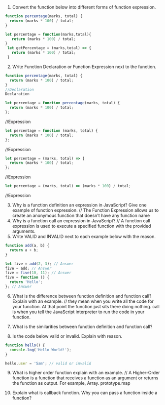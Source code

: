 1. Convert the function below into different forms of function expression.

```js
function percentage(marks, total) {
  return (marks * 100) / total;
}

let percentage = function(marks,total){
   return (marks * 100) / total;
}
 let getPercentage = (marks,total) => {
   return (marks * 100) / total;
 }
```

2. Write Function Declaration or Function Expression next to the function.

```js
function percentage(marks, total) {
  return (marks * 100) / total;
}
//Declaration
Declaration
```

```js
let percentage = function percentage(marks, total) {
  return (marks * 100) / total;
};
``` 
//Expression


```js
let percentage = function (marks, total) {
  return (marks * 100) / total;
};
```
//Expression
```js
let percentage = (marks, total) => {
  return (marks * 100) / total;
};
```
//Expression
```js
let percentage = (marks, total) => (marks * 100) / total;
```
//Expression

3. Why is a function definition an expression in JavaScript? Give one example of function expression.
 // The Function Expression allows us to create an anonymous function that doesn't have any function name 
4. Why is a function call an expression in JavaScript?
 // 
A function call expression is used to execute a specified function with the provided arguments.
5. Write VALID and INVALID next to each example below with the reason.

```js
function add(a, b) {
  return a + b;
}

let five = add(2, 3); // Answer
five = add; // Answer
five = five(10, 11); // Answer
five = function () {
  return 'Hello';
}; // Answer
```

6. What is the difference between function definition and function call? Explain with an example.
// they mean when you write all the code for your function. At that point the function just sits there doing nothing. call is when you tell the JavaScript interpreter to run the code in your function.

7. What is the similarities between function definition and function call?

8. Is the code below valid or invalid. Explain with reason.

```js
function hello() {
  console.log('Hello World!');
}

hello.user = 'Sam'; // valid or invalid
```

9. What is higher order function explain with an example.
// A Higher-Order function is a function that receives a function as an argument or returns the function as output. For example, Array. prototype.map 

10. Explain what is callback function. Why you can pass a function inside a function?
